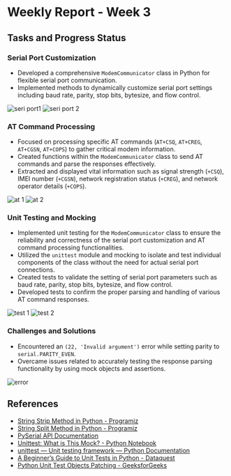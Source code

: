 # Weekly Report - Week 3

## Tasks and Progress Status

### Serial Port Customization
- Developed a comprehensive `ModemCommunicator` class in Python for flexible serial port communication.
- Implemented methods to dynamically customize serial port settings including baud rate, parity, stop bits, bytesize, and flow control.

![seri port1](https://github.com/resulozdemir/PythonCellularAutomation/assets/102479969/f1301972-6b56-4878-b541-7cdca9bc20b5)
![seri port 2](https://github.com/resulozdemir/PythonCellularAutomation/assets/102479969/644c0ea6-fb43-487a-9a89-5516853c769c)

### AT Command Processing
- Focused on processing specific AT commands (`AT+CSQ`, `AT+CREG`, `AT+CGSN`, `AT+COPS`) to gather critical modem information.
- Created functions within the `ModemCommunicator` class to send AT commands and parse the responses effectively.
- Extracted and displayed vital information such as signal strength (`+CSQ`), IMEI number (`+CGSN`), network registration status (`+CREG`), and network operator details (`+COPS`).

![at 1](https://github.com/resulozdemir/PythonCellularAutomation/assets/102479969/01fe97c3-f536-4803-b759-f50c65eaefba)
![at 2](https://github.com/resulozdemir/PythonCellularAutomation/assets/102479969/b0e53225-6596-4d72-bad9-19164a69028b)

### Unit Testing and Mocking
- Implemented unit testing for the `ModemCommunicator` class to ensure the reliability and correctness of the serial port customization and AT command processing functionalities.
- Utilized the `unittest` module and mocking to isolate and test individual components of the class without the need for actual serial port connections.
- Created tests to validate the setting of serial port parameters such as baud rate, parity, stop bits, bytesize, and flow control.
- Developed tests to confirm the proper parsing and handling of various AT command responses.

![test 1](https://github.com/resulozdemir/PythonCellularAutomation/assets/102479969/86cb9ae4-f863-49e3-bab5-a6507c63db84)
![test 2](https://github.com/resulozdemir/PythonCellularAutomation/assets/102479969/97ef8b47-9233-4f5f-a2d8-b2ab029e0f06)

### Challenges and Solutions
- Encountered an `(22, 'Invalid argument')` error while setting parity to `serial.PARITY_EVEN`.
- Overcame issues related to accurately testing the response parsing functionality by using mock objects and assertions.

![error](https://github.com/resulozdemir/PythonCellularAutomation/assets/102479969/8078bc3c-3677-4cef-97c2-d9865d10e9e5)

## References
- [String Strip Method in Python - Programiz](https://www.programiz.com/python-programming/methods/string/strip)
- [String Split Method in Python - Programiz](https://www.programiz.com/python-programming/methods/string/split)
- [PySerial API Documentation](https://pyserial.readthedocs.io/en/latest/pyserial_api.html)
- [Unittest: What is This Mock? - Python Notebook](https://selcukcihan.com/blog/unittest-nedir-bu-mock/)
- [unittest — Unit testing framework — Python Documentation](https://docs.python.org/3/library/unittest.html)
- [A Beginner’s Guide to Unit Tests in Python - Dataquest](https://www.dataquest.io/blog/unit-tests-python/)
- [Python Unit Test Objects Patching - GeeksforGeeks](https://www.geeksforgeeks.org/python-unit-test-objects-patching-set-1/)
